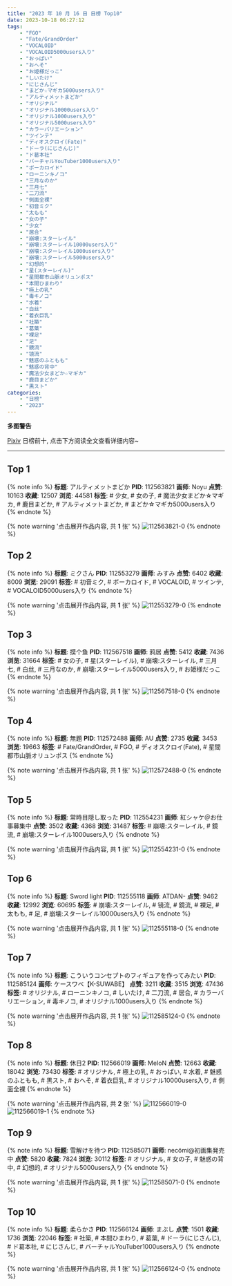 ```yaml
---
title: "2023 年 10 月 16 日 日榜 Top10"
date: 2023-10-18 06:27:12
tags:
    - "FGO"
    - "Fate/GrandOrder"
    - "VOCALOID"
    - "VOCALOID5000users入り"
    - "おっぱい"
    - "おへそ"
    - "お姫様だっこ"
    - "しいたけ"
    - "にじさんじ"
    - "まどか☆マギカ5000users入り"
    - "アルティメットまどか"
    - "オリジナル"
    - "オリジナル10000users入り"
    - "オリジナル1000users入り"
    - "オリジナル5000users入り"
    - "カラーバリエーション"
    - "ツインテ"
    - "ディオスクロイ(Fate)"
    - "ドーラ(にじさんじ)"
    - "ド葛本社"
    - "バーチャルYouTuber1000users入り"
    - "ボーカロイド"
    - "ローニンキノコ"
    - "三月なのか"
    - "三月七"
    - "二刀流"
    - "側面全裸"
    - "初音ミク"
    - "太もも"
    - "女の子"
    - "少女"
    - "居合"
    - "崩壊:スターレイル"
    - "崩壊:スターレイル10000users入り"
    - "崩壊:スターレイル1000users入り"
    - "崩壊:スターレイル5000users入り"
    - "幻想的"
    - "星(スターレイル)"
    - "星間都市山脈オリュンポス"
    - "本間ひまわり"
    - "極上の乳"
    - "毒キノコ"
    - "水着"
    - "白丝"
    - "着衣巨乳"
    - "社築"
    - "葛葉"
    - "裸足"
    - "足"
    - "鏡流"
    - "镜流"
    - "魅惑のふともも"
    - "魅惑の背中"
    - "魔法少女まどか☆マギカ"
    - "鹿目まどか"
    - "黒スト"
categories:
    - "日榜"
    - "2023"
---
```


<i class="fa fa-triangle-exclamation"></i>**多图警告**<i class="fa fa-triangle-exclamation"></i>

[Pixiv](https://www.pixiv.net/) 日榜前十, 点击下方阅读全文查看详细内容~

<!-- more -->

---

## Top 1

{% note info %}
**标题**: アルティメットまどか
**PID**: 112563821 **画师**: Noyu
**点赞**: 10163 **收藏**: 12507 **浏览**: 44581
**标签**: # 少女, # 女の子, # 魔法少女まどか☆マギカ, # 鹿目まどか, # アルティメットまどか, # まどか☆マギカ5000users入り
{% endnote %}

{% note warning '点击展开作品内容, 共 **1** 张' %}
![112563821-0](https://i.pixiv.re/img-original/img/2023/10/15/11/12/47/112563821_p0.jpg)
{% endnote %}

## Top 2

{% note info %}
**标题**: ミクさん
**PID**: 112553279 **画师**: みすみ
**点赞**: 6402 **收藏**: 8009 **浏览**: 29091
**标签**: # 初音ミク, # ボーカロイド, # VOCALOID, # ツインテ, # VOCALOID5000users入り
{% endnote %}

{% note warning '点击展开作品内容, 共 **1** 张' %}
![112553279-0](https://i.pixiv.re/img-original/img/2023/10/15/00/06/07/112553279_p0.png)
{% endnote %}

## Top 3

{% note info %}
**标题**: 摸个鱼
**PID**: 112567518 **画师**: 鸦居
**点赞**: 5412 **收藏**: 7436 **浏览**: 31664
**标签**: # 女の子, # 星(スターレイル), # 崩壊:スターレイル, # 三月七, # 白丝, # 三月なのか, # 崩壊:スターレイル5000users入り, # お姫様だっこ
{% endnote %}

{% note warning '点击展开作品内容, 共 **1** 张' %}
![112567518-0](https://i.pixiv.re/img-original/img/2023/10/15/14/08/30/112567518_p0.jpg)
{% endnote %}

## Top 4

{% note info %}
**标题**: 無題
**PID**: 112572488 **画师**: AU
**点赞**: 2735 **收藏**: 3453 **浏览**: 19663
**标签**: # Fate/GrandOrder, # FGO, # ディオスクロイ(Fate), # 星間都市山脈オリュンポス
{% endnote %}

{% note warning '点击展开作品内容, 共 **1** 张' %}
![112572488-0](https://i.pixiv.re/img-original/img/2023/10/15/17/51/09/112572488_p0.png)
{% endnote %}

## Top 5

{% note info %}
**标题**: 常時目隠し取った
**PID**: 112554231 **画师**: 紅シャケ＠お仕事募集中
**点赞**: 3502 **收藏**: 4368 **浏览**: 31487
**标签**: # 崩壊:スターレイル, # 鏡流, # 崩壊:スターレイル1000users入り
{% endnote %}

{% note warning '点击展开作品内容, 共 **1** 张' %}
![112554231-0](https://i.pixiv.re/img-original/img/2023/10/15/00/35/13/112554231_p0.jpg)
{% endnote %}

## Top 6

{% note info %}
**标题**: Sword light
**PID**: 112555118 **画师**: ATDAN-
**点赞**: 9462 **收藏**: 12992 **浏览**: 60695
**标签**: # 崩壊:スターレイル, # 镜流, # 鏡流, # 裸足, # 太もも, # 足, # 崩壊:スターレイル10000users入り
{% endnote %}

{% note warning '点击展开作品内容, 共 **1** 张' %}
![112555118-0](https://i.pixiv.re/img-original/img/2023/10/15/01/08/17/112555118_p0.jpg)
{% endnote %}

## Top 7

{% note info %}
**标题**: こういうコンセプトのフィギュアを作ってみたい
**PID**: 112585124 **画师**: ケースワベ【K-SUWABE】
**点赞**: 3211 **收藏**: 3515 **浏览**: 47436
**标签**: # オリジナル, # ローニンキノコ, # しいたけ, # 二刀流, # 居合, # カラーバリエーション, # 毒キノコ, # オリジナル1000users入り
{% endnote %}

{% note warning '点击展开作品内容, 共 **1** 张' %}
![112585124-0](https://i.pixiv.re/img-original/img/2023/10/16/00/00/31/112585124_p0.jpg)
{% endnote %}

## Top 8

{% note info %}
**标题**: 休日2
**PID**: 112566019 **画师**: MeIoN
**点赞**: 12663 **收藏**: 18042 **浏览**: 73430
**标签**: # オリジナル, # 極上の乳, # おっぱい, # 水着, # 魅惑のふともも, # 黒スト, # おへそ, # 着衣巨乳, # オリジナル10000users入り, # 側面全裸
{% endnote %}

{% note warning '点击展开作品内容, 共 **2** 张' %}
![112566019-0](https://i.pixiv.re/img-original/img/2023/10/15/20/24/53/112566019_p0.jpg)
![112566019-1](https://i.pixiv.re/img-original/img/2023/10/15/20/24/53/112566019_p1.jpg)
{% endnote %}

## Top 9

{% note info %}
**标题**: 雪解けを待つ
**PID**: 112585071 **画师**: necömi@初画集発売中
**点赞**: 5820 **收藏**: 7824 **浏览**: 30112
**标签**: # オリジナル, # 女の子, # 魅惑の背中, # 幻想的, # オリジナル5000users入り
{% endnote %}

{% note warning '点击展开作品内容, 共 **1** 张' %}
![112585071-0](https://i.pixiv.re/img-original/img/2023/10/16/00/00/22/112585071_p0.png)
{% endnote %}

## Top 10

{% note info %}
**标题**: 柔らかさ
**PID**: 112566124 **画师**: まぶし
**点赞**: 1501 **收藏**: 1736 **浏览**: 22046
**标签**: # 社築, # 本間ひまわり, # 葛葉, # ドーラ(にじさんじ), # ド葛本社, # にじさんじ, # バーチャルYouTuber1000users入り
{% endnote %}

{% note warning '点击展开作品内容, 共 **1** 张' %}
![112566124-0](https://i.pixiv.re/img-original/img/2023/10/15/13/00/56/112566124_p0.jpg)
{% endnote %}
